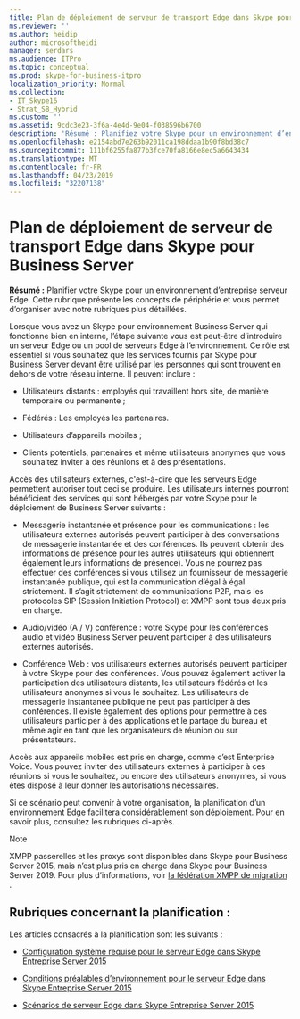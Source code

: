 ```yaml
---
title: Plan de déploiement de serveur de transport Edge dans Skype pour Business Server
ms.reviewer: ''
ms.author: heidip
author: microsoftheidi
manager: serdars
ms.audience: ITPro
ms.topic: conceptual
ms.prod: skype-for-business-itpro
localization_priority: Normal
ms.collection:
- IT_Skype16
- Strat_SB_Hybrid
ms.custom: ''
ms.assetid: 9cdc3e23-3f6a-4e4d-9e04-f038596b6700
description: 'Résumé : Planifiez votre Skype pour un environnement d’entreprise serveur Edge. Cette rubrique présente les concepts de périphérie et vous permet d’organiser avec notre rubriques plus détaillées.'
ms.openlocfilehash: e2154abd7e263b92011ca198ddaa1b90f8bd38c7
ms.sourcegitcommit: 111bf6255fa877b3fce70fa8166e8ec5a6643434
ms.translationtype: MT
ms.contentlocale: fr-FR
ms.lasthandoff: 04/23/2019
ms.locfileid: "32207138"
---
```

# <a name="plan-for-edge-server-deployments-in-skype-for-business-server"></a>Plan de déploiement de serveur de transport Edge dans Skype pour Business Server
 
**Résumé :** Planifier votre Skype pour un environnement d’entreprise serveur Edge. Cette rubrique présente les concepts de périphérie et vous permet d’organiser avec notre rubriques plus détaillées.
  
Lorsque vous avez un Skype pour environnement Business Server qui fonctionne bien en interne, l’étape suivante vous est peut-être d’introduire un serveur Edge ou un pool de serveurs Edge à l’environnement. Ce rôle est essentiel si vous souhaitez que les services fournis par Skype pour Business Server devant être utilisé par les personnes qui sont trouvent en dehors de votre réseau interne. Il peuvent inclure :
  
- Utilisateurs distants : employés qui travaillent hors site, de manière temporaire ou permanente ;
    
- Fédérés : Les employés les partenaires.
    
- Utilisateurs d’appareils mobiles ;
    
- Clients potentiels, partenaires et même utilisateurs anonymes que vous souhaitez inviter à des réunions et à des présentations.
    
Accès des utilisateurs externes, c'est-à-dire que les serveurs Edge permettent autoriser tout ceci se produire. Les utilisateurs internes pourront bénéficient des services qui sont hébergés par votre Skype pour le déploiement de Business Server suivants :
  
- Messagerie instantanée et présence pour les communications : les utilisateurs externes autorisés peuvent participer à des conversations de messagerie instantanée et des conférences. Ils peuvent obtenir des informations de présence pour les autres utilisateurs (qui obtiennent également leurs informations de présence). Vous ne pourrez pas effectuer des conférences si vous utilisez un fournisseur de messagerie instantanée publique, qui est la communication d’égal à égal strictement. Il s’agit strictement de communications P2P, mais les protocoles SIP (Session Initiation Protocol) et XMPP sont tous deux pris en charge.
    
- Audio/vidéo (A / V) conférence : votre Skype pour les conférences audio et vidéo Business Server peuvent participer à des utilisateurs externes autorisés.
    
- Conférence Web : vos utilisateurs externes autorisés peuvent participer à votre Skype pour des conférences. Vous pouvez également activer la participation des utilisateurs distants, les utilisateurs fédérés et les utilisateurs anonymes si vous le souhaitez. Les utilisateurs de messagerie instantanée publique ne peut pas participer à des conférences. Il existe également des options pour permettre à ces utilisateurs participer à des applications et le partage du bureau et même agir en tant que les organisateurs de réunion ou sur présentateurs.
    
Accès aux appareils mobiles est pris en charge, comme c’est Enterprise Voice. Vous pouvez inviter des utilisateurs externes à participer à ces réunions si vous le souhaitez, ou encore des utilisateurs anonymes, si vous êtes disposé à leur donner les autorisations nécessaires.
  
Si ce scénario peut convenir à votre organisation, la planification d’un environnement Edge facilitera considérablement son déploiement. Pour en savoir plus, consultez les rubriques ci-après.

> [!NOTE]
> XMPP passerelles et les proxys sont disponibles dans Skype pour Business Server 2015, mais n’est plus pris en charge dans Skype pour Business Server 2019. Pour plus d’informations, voir [la fédération XMPP de migration](../../../SfBServer2019/migration/migrating-xmpp-federation.md) . 
  
## <a name="planning-topics"></a>Rubriques concernant la planification :

Les articles consacrés à la planification sont les suivants :
  
- [Configuration système requise pour le serveur Edge dans Skype Entreprise Server 2015](system-requirements.md)
    
- [Conditions préalables d’environnement pour le serveur Edge dans Skype Entreprise Server 2015](edge-environmental-requirements.md)
    
- [Scénarios de serveur Edge dans Skype Entreprise Server 2015](scenarios.md)
    

